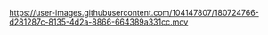 

https://user-images.githubusercontent.com/104147807/180724766-d281287c-8135-4d2a-8866-664389a331cc.mov

